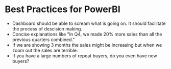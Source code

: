 # Best Practices for PowerBI


- Dashboard should be able to scream what is going on. It should facilitate the process of descision making.
- Concise explanations like "In Q4, we made 20% more sales than all the previous quarters combined."
- If we are showing 3 months the sales might be increasing but when we zoom out the sales are terrible.
- If you have a large numbers of repeat buyers, do you even have new buyers?
